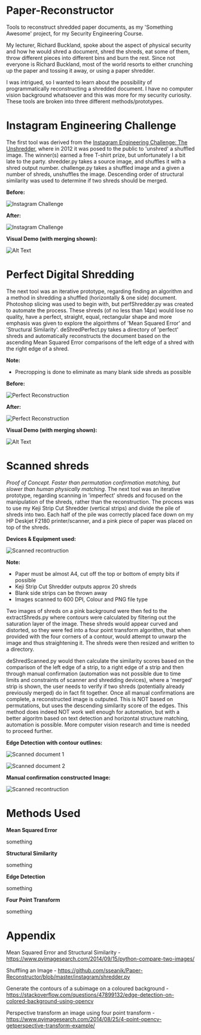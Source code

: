 # Paper-Reconstructor
Tools to reconstruct shredded paper documents, as my 'Something Awesome' project, for my Security Engineering Course.

My lecturer, Richard Buckland, spoke about the aspect of physical security and how he would shred a document, shred the shreds, eat some of them, throw different pieces into different bins and burn the rest. Since not everyone is Richard Buckland, most of the world resorts to either crunching up the paper and tossing it away, or using a paper shredder.

I was intrigued, so I wanted to learn about the possibility of programmatically reconstructing a shredded document. I have no computer vision background whatsoever and this was more for my security curiosity. These tools are broken into three different methods/prototypes.


# Instagram Engineering Challenge
The first tool was derived from the [Instagram Engineering Challenge: The Unshredder](https://instagram-engineering.com/instagram-engineering-challenge-the-unshredder-7ef3f7323ab1), where in 2012 it was posed to the public to 'unshred' a shuffled image. The winner(s) earned a free T-shirt prize, but unfortunately I a bit late to the party. shredder.py takes a source image, and shuffles it with a shred output number. challenge.py takes a shuffled image and a given a number of shreds, unshuffles the image. Descending order of structural similarity was used to determine if two shreds should be merged.

**Before:**


![Instagram Challenge](https://raw.githubusercontent.com/sseanik/Paper-Reconstructor/master/testImages/instaout2.png "Instagram Challenge")


**After:**


![Instagram Challenge](https://raw.githubusercontent.com/sseanik/Paper-Reconstructor/master/testImages/instaChal.png "Instagram Challenge")


**Visual Demo (with merging shown):**


![Alt Text](https://im7.ezgif.com/tmp/ezgif-7-7b4e7cc0538f.gif)



# Perfect Digital Shredding
The next tool was an iterative prototype, regarding finding an algorithm and a method in shredding a shuffled (horizontally & one side) document. Photoshop slicing was used to begin with, but perfShredder.py was created to automate the process. These shreds (of no less than 14px) would lose no quality, have a perfect, straight, equal, rectangular shape and more emphasis was given to explore the algoirthms of 'Mean Squared Error' and 'Structural Similarity'. deShredPerfect.py takes a directory of 'perfect' shreds and automatically reconstructs the document based on the ascending Mean Squared Error comparisons of the left edge of a shred with the right edge of a shred. 

**Note:**
* Precropping is done to eliminate as many blank side shreds as possible

**Before:**


![Perfect Reconstruction](https://raw.githubusercontent.com/sseanik/Paper-Reconstructor/master/testImages/setup.png
 "Perfect Reconstruction")


**After:**


![Perfect Reconstruction](https://raw.githubusercontent.com/sseanik/Paper-Reconstructor/master/testImages/recontructed.png "Perfect Reconstruction")


**Visual Demo (with merging shown):**


![Alt Text](https://im7.ezgif.com/tmp/ezgif-7-c4703a8cebbb.gif)


# Scanned shreds
_Proof of Concept. Faster than permutation confirmation matching, but slower than human physically matching._
The next tool was an iterative prototype, regarding scanning in 'imperfect' shreds and focused on the manipulation of the shreds, rather than the reconstruction. The process was to use my Keji Strip Cut Shredder (vertical strips) and divide the pile of shreds into two. Each half of the pile was correctly placed face down on my HP Deskjet F2180 printer/scanner, and a pink piece of paper was placed on top of the shreds. 



**Devices & Equipment used:**


![Scanned recontruction](https://raw.githubusercontent.com/sseanik/Paper-Reconstructor/master/testImages/photo.png "Scanned recontruction")


**Note:**
* Paper must be almost A4, cut off the top or bottom of empty bits if possible
* Keji Strip Cut Shredder outputs approx 20 shreds
* Blank side strips can be thrown away
* Images scanned to 600 DPI, Colour and PNG file type


Two images of shreds on a pink background were then fed to the extractShreds.py where contours were calculated by filtering out the saturation layer of the image. These shreds would appear curved and distorted, so they were fed into a four point transform algorithm, that when provided with the four corners of a contour, would attempt to unwarp the image and thus straightening it. The shreds were then resized and written to a directory.


deShredScanned.py would then calculate the similarity scores based on the comparison of the left edge of a strip, to a right edge of a strip and then through manual confirmation (automation was not possible due to time limits and constraints of scanner and shredding devices), where a 'merged' strip is shown, the user needs to verify if two shreds (potentially already previously merged) do in fact fit together. Once all manual confirmations are complete, a reconstructed image is outputed. This is NOT based on permutations, but uses the descending similarity score of the edges. This method does indeed NOT work well enough for automation, but with a better algoritm based on text detection and horizontal structure matching, automation is possible. More computer vision research and time is needed to proceed further.


**Edge Detection with contour outlines:**


![Scanned document 1](https://raw.githubusercontent.com/sseanik/Paper-Reconstructor/master/testImages/countourShow1.png "Scanned recontruction")

![Scanned document 2](https://raw.githubusercontent.com/sseanik/Paper-Reconstructor/master/testImages/countourShow2.png "Scanned recontruction")


**Manual confirmation constructed Image:**


![Scanned recontruction](https://raw.githubusercontent.com/sseanik/Paper-Reconstructor/master/testImages/forreadme.png "Scanned recontruction")


# Methods Used
**Mean Squared Error**


something


**Structural Similarity**


something


**Edge Detection**


something


**Four Point Transform**


something


# Appendix
Mean Squared Error and Structural Similarity - https://www.pyimagesearch.com/2014/09/15/python-compare-two-images/


Shuffling an Image - https://github.com/sseanik/Paper-Reconstructor/blob/master/instagram/shredder.py


Generate the contours of a subimage on a coloured background - https://stackoverflow.com/questions/47899132/edge-detection-on-colored-background-using-opencv


Perspective transform an image using four point transform - https://www.pyimagesearch.com/2014/08/25/4-point-opencv-getperspective-transform-example/
